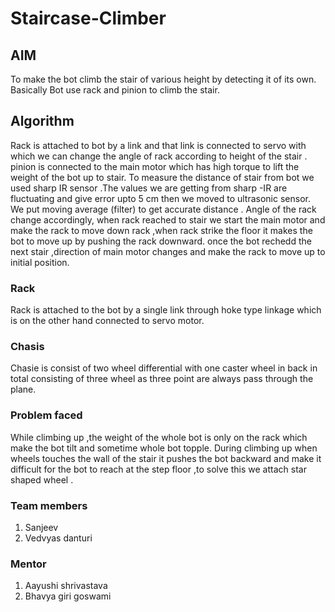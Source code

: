 # Staircase-Climber

## AIM   
To make the bot climb the stair of various height by detecting it of its own. 
Basically Bot use rack and pinion to climb the stair.

## Algorithm  
Rack is attached to bot by a link and that link is connected to servo with which we can change the angle of rack according to height of the stair . pinion is connected to the main motor which has high torque to lift the weight of the bot up to stair.
To measure the distance of stair from bot we used sharp IR sensor .The values we are getting from sharp -IR  are fluctuating and give error upto 5 cm then we moved to ultrasonic sensor. We put moving average (filter) to get accurate distance .
Angle of the rack change accordingly, when rack reached to stair we start the main motor and make the rack to move down rack ,when rack strike  the floor  it makes the bot to move up by pushing the rack downward.
once the bot rechedd the next stair ,direction of main motor changes and make the  rack to move up to initial position.

### Rack
Rack is attached to the bot by a single link through hoke type linkage which is on the other hand connected to servo motor.

### Chasis 
Chasie is consist of two wheel differential with one caster wheel in back in total consisting of three wheel as three point are always pass through the plane.

### Problem faced  
While climbing up ,the weight of the whole bot is only on the rack which make the bot  tilt and sometime whole bot topple.
During climbing up when wheels touches the wall of the stair it pushes the bot backward and make it difficult for the bot to reach at the  step floor ,to solve this we attach star shaped wheel .
### Team members
1. Sanjeev 
2. Vedvyas danturi
### Mentor
1. Aayushi shrivastava
2. Bhavya giri goswami 
